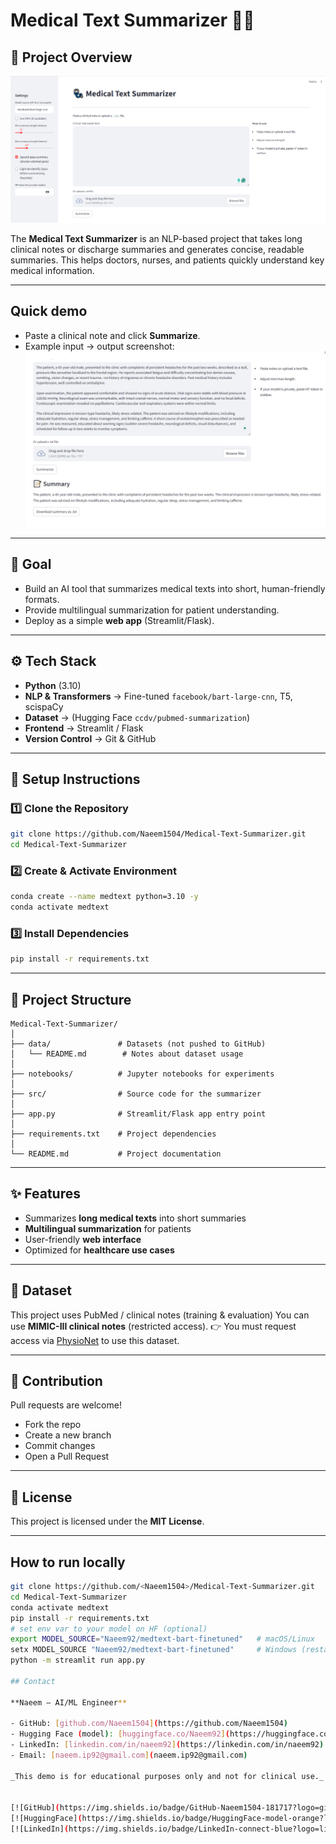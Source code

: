 # Medical Text Summarizer 🏥📝

## 📌 Project Overview

![App screenshot](assets/screenshot_app_home.png)

The **Medical Text Summarizer** is an NLP-based project that takes long clinical notes or discharge summaries and generates concise, readable summaries.
This helps doctors, nurses, and patients quickly understand key medical information.

---

## Quick demo
- Paste a clinical note and click **Summarize**.  
- Example input → output screenshot:  
![Input vs Output](assets/screenshot_input_vs_output.png)


---

## 🎯 Goal

* Build an AI tool that summarizes medical texts into short, human-friendly formats.
* Provide multilingual summarization for patient understanding.
* Deploy as a simple **web app** (Streamlit/Flask).

---

## ⚙️ Tech Stack

* **Python** (3.10)
* **NLP & Transformers** → Fine-tuned `facebook/bart-large-cnn`, T5, scispaCy
* **Dataset** → (Hugging Face `ccdv/pubmed-summarization`)
* **Frontend** → Streamlit / Flask
* **Version Control** → Git & GitHub

---

## 🚀 Setup Instructions

### 1️⃣ Clone the Repository

```bash
git clone https://github.com/Naeem1504/Medical-Text-Summarizer.git
cd Medical-Text-Summarizer
```

### 2️⃣ Create & Activate Environment

```bash
conda create --name medtext python=3.10 -y
conda activate medtext
```

### 3️⃣ Install Dependencies

```bash
pip install -r requirements.txt
```

---

## 📂 Project Structure

```
Medical-Text-Summarizer/
│
├── data/               # Datasets (not pushed to GitHub)
│   └── README.md        # Notes about dataset usage
│
├── notebooks/          # Jupyter notebooks for experiments
│
├── src/                # Source code for the summarizer
│
├── app.py              # Streamlit/Flask app entry point
│
├── requirements.txt    # Project dependencies
│
└── README.md           # Project documentation
```

---

## ✨ Features

* Summarizes **long medical texts** into short summaries
* **Multilingual summarization** for patients
* User-friendly **web interface**
* Optimized for **healthcare use cases**

---

## 📖 Dataset

This project uses PubMed / clinical notes (training & evaluation)
You can use **MIMIC-III clinical notes** (restricted access).
👉 You must request access via [PhysioNet](https://physionet.org/content/mimiciii/1.4/) to use this dataset.

---

## 🤝 Contribution

Pull requests are welcome!

* Fork the repo
* Create a new branch
* Commit changes
* Open a Pull Request

---

## 📜 License

This project is licensed under the **MIT License**.

---

## How to run locally
```bash
git clone https://github.com/<Naeem1504>/Medical-Text-Summarizer.git
cd Medical-Text-Summarizer
conda activate medtext
pip install -r requirements.txt
# set env var to your model on HF (optional)
export MODEL_SOURCE="Naeem92/medtext-bart-finetuned"   # macOS/Linux
setx MODEL_SOURCE "Naeem92/medtext-bart-finetuned"     # Windows (restart terminal)
python -m streamlit run app.py

## Contact

**Naeem — AI/ML Engineer**

- GitHub: [github.com/Naeem1504](https://github.com/Naeem1504)  
- Hugging Face (model): [huggingface.co/Naeem92](https://huggingface.co/Naeem92)  
- LinkedIn: [linkedin.com/in/naeem92](https://linkedin.com/in/naeem92)  
- Email: [naeem.ip92@gmail.com](naeem.ip92@gmail.com) 

_This demo is for educational purposes only and not for clinical use._


[![GitHub](https://img.shields.io/badge/GitHub-Naeem1504-181717?logo=github)](https://github.com/Naeem1504)
[![HuggingFace](https://img.shields.io/badge/HuggingFace-model-orange?logo=huggingface)](https://huggingface.co/Naeem92)
[![LinkedIn](https://img.shields.io/badge/LinkedIn-connect-blue?logo=linkedin)](https://linkedin.com/in/naeem92)
